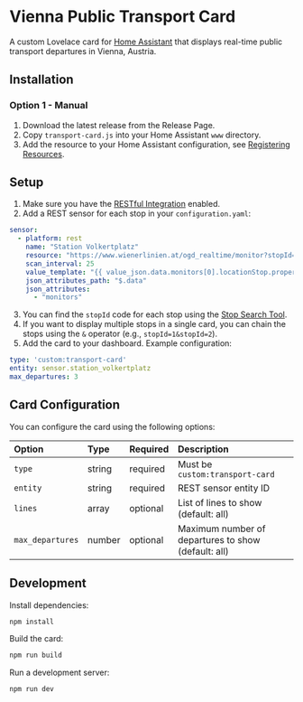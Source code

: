 # Vienna Public Transport Card

A custom Lovelace card for [Home Assistant](https://www.home-assistant.io/) that displays real-time public transport 
departures in Vienna, Austria.

## Installation

### Option 1 - Manual

1. Download the latest release from the Release Page.
2. Copy `transport-card.js` into your Home Assistant `www` directory.
3. Add the resource to your Home Assistant configuration, see
[Registering Resources](https://developers.home-assistant.io/docs/frontend/custom-ui/registering-resources/).

## Setup

1. Make sure you have the [RESTful Integration](https://www.home-assistant.io/integrations/rest/) enabled.
2. Add a REST sensor for each stop in your `configuration.yaml`:

```yaml
sensor:
  - platform: rest
    name: "Station Volkertplatz"
    resource: "https://www.wienerlinien.at/ogd_realtime/monitor?stopId=2683"
    scan_interval: 25
    value_template: "{{ value_json.data.monitors[0].locationStop.properties.title }}"
    json_attributes_path: "$.data"
    json_attributes:
      - "monitors"
```

3. You can find the `stopId` code for each stop using the [Stop Search Tool](https://till.mabe.at/rbl/). 
4. If you want to display multiple stops in a single card, you can chain the stops using the `&` operator (e.g., 
`stopId=1&stopId=2`).
5. Add the card to your dashboard. Example configuration:

```yaml
type: 'custom:transport-card'
entity: sensor.station_volkertplatz
max_departures: 3
```

## Card Configuration

You can configure the card using the following options:

| Option           | Type   | Required | Description                                         |
|:-----------------|:-------|:---------|:----------------------------------------------------|
| `type`           | string | required | Must be `custom:transport-card`                     |
| `entity`         | string | required | REST sensor entity ID                               |
| `lines`          | array  | optional | List of lines to show (default: all)                |
| `max_departures` | number | optional | Maximum number of departures to show (default: all) |

## Development

Install dependencies:
```bash
npm install
```

Build the card:
```bash
npm run build 
```

Run a development server:
```bash
npm run dev
```
